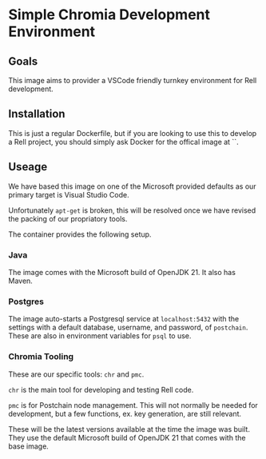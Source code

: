 # Simple Chromia Development Environment

## Goals
This image aims to provider a VSCode friendly turnkey environment for Rell development.

## Installation
This is just a regular Dockerfile, but if you are looking to use this to develop a Rell project, you should simply ask Docker for the offical image at ``.

## Useage

We have based this image on one of the Microsoft provided defaults as our primary target is Visual Studio Code.

Unfortunately `apt-get` is broken, this will be resolved once we have revised the packing of our propriatory tools.

The container provides the following setup. 

### Java

The image comes with the Microsoft build of OpenJDK 21. It also has Maven.


### Postgres

The image auto-starts a Postgresql service at `localhost:5432` with the settings with a default database, username, and password, of `postchain`. These are also in environment variables for `psql` to use.

### Chromia Tooling

These are our specific tools: `chr` and `pmc`.

`chr` is the main tool for developing and testing Rell code.

`pmc` is for Postchain node management. This will not normally be needed for development, but a few functions, ex. key generation, are still relevant.

These will be the latest versions available at the time the image was built. They use the default Microsoft build of OpenJDK 21 that comes with the base image.
